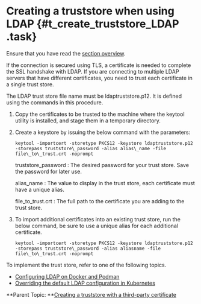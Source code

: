 # Creating a truststore when using LDAP {#t_create_truststore_LDAP .task}

Ensure that you have read the [section overview](t_create_truststore.md).

If the connection is secured using TLS, a certificate is needed to complete the SSL handshake with LDAP. If you are connecting to multiple LDAP servers that have different certificates, you need to trust each certificate in a single trust store.

The LDAP trust store file name must be ldaptruststore.p12. It is defined using the commands in this procedure.

1.  Copy the certificates to be trusted to the machine where the keytool utility is installed, and stage them in a temporary directory.

2.  Create a keystore by issuing the below command with the parameters:

    ``` {#codeblock_btx_jtr_dvb}
    keytool -importcert -storetype PKCS12 -keystore ldaptruststore.p12 -storepass truststore\_password -alias alias\_name -file file\_to\_trust.crt -noprompt
    ```

    truststore\_password
    :   The desired password for your trust store. Save the password for later use.

    alias\_name
    :   The value to display in the trust store, each certificate must have a unique alias.

    file\_to\_trust.crt
    :   The full path to the certificate you are adding to the trust store.

3.  To import additional certificates into an existing trust store, run the below command, be sure to use a unique alias for each additional certificate.

    ``` {#codeblock_bhp_rtr_dvb}
    keytool -importcert -storetype PKCS12 -keystore ldaptruststore.p12 -storepass truststore\_password -alias aliasname -file file\_to\_trust.crt -noprompt
    ```


To implement the trust store, refer to one of the following topics.

-   [Configuring LDAP on Docker and Podman](configuring_ldap_docker.md)
-   [Overriding the default LDAP configuration in Kubernetes](configuring_ldap_kubernetes.md)

**Parent Topic:  **[Creating a truststore with a third-party certificate](t_create_truststore.md)

